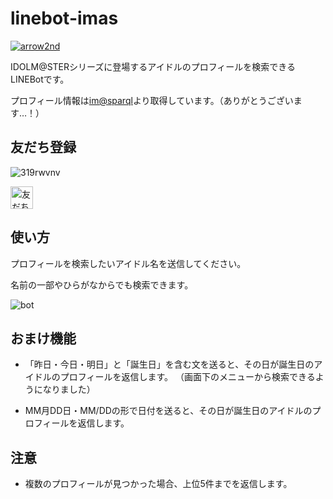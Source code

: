 # linebot-imas

[![arrow2nd](https://circleci.com/gh/arrow2nd/linebot-imas.svg?style=shield)](https://circleci.com/gh/arrow2nd/linebot-imas/tree/master)

IDOLM@STERシリーズに登場するアイドルのプロフィールを検索できるLINEBotです。

プロフィール情報は[im@sparql](https://sparql.crssnky.xyz/imas/)より取得しています。（ありがとうございます…！）

## 友だち登録

![319rwvnv](https://user-images.githubusercontent.com/44780846/78094124-bac41c00-740e-11ea-9c0c-0a3704e44e31.png)

<a href="https://lin.ee/gsEi1Ik"><img src="https://scdn.line-apps.com/n/line_add_friends/btn/ja.png" alt="友だち追加" height="36" border="0"></a>

## 使い方

プロフィールを検索したいアイドル名を送信してください。

名前の一部やひらがなからでも検索できます。

![bot](https://user-images.githubusercontent.com/44780846/93973164-b4f03780-fdae-11ea-999f-1d3fa40b95a6.png)

## おまけ機能

- 「昨日・今日・明日」と「誕生日」を含む文を送ると、その日が誕生日のアイドルのプロフィールを返信します。
（画面下のメニューから検索できるようになりました）

- MM月DD日・MM/DDの形で日付を送ると、その日が誕生日のアイドルのプロフィールを返信します。

## 注意

- 複数のプロフィールが見つかった場合、上位5件までを返信します。
